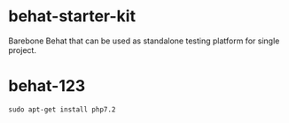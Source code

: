 # behat-starter-kit
Barebone Behat that can be used as standalone testing platform for single project.
# behat-123
```
sudo apt-get install php7.2
```
